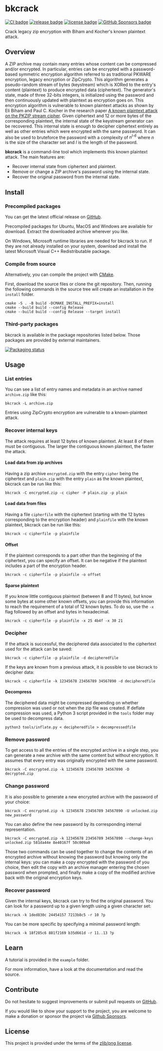 bkcrack
=======

[![CI badge](https://github.com/kimci86/bkcrack/actions/workflows/ci.yml/badge.svg)](https://github.com/kimci86/bkcrack/actions/workflows/ci.yml)
[![release badge](https://img.shields.io/github/v/release/kimci86/bkcrack)](https://github.com/kimci86/bkcrack/releases)
[![license badge](https://img.shields.io/github/license/kimci86/bkcrack?color=informational)](license.txt)
[![GitHub Sponsors badge](https://img.shields.io/github/sponsors/kimci86?color=red)](https://github.com/sponsors/kimci86)

Crack legacy zip encryption with Biham and Kocher's known plaintext attack.

Overview
--------

A ZIP archive may contain many entries whose content can be compressed and/or encrypted.
In particular, entries can be encrypted with a password-based symmetric encryption algorithm referred to as traditional PKWARE encryption, legacy encryption or ZipCrypto.
This algorithm generates a pseudo-random stream of bytes (keystream) which is XORed to the entry's content (plaintext) to produce encrypted data (ciphertext).
The generator's state, made of three 32-bits integers, is initialized using the password and then continuously updated with plaintext as encryption goes on.
This encryption algorithm is vulnerable to known plaintext attacks as shown by Eli Biham and Paul C. Kocher in the research paper [A known plaintext attack on the PKZIP stream cipher](https://doi.org/10.1007/3-540-60590-8_12).
Given ciphertext and 12 or more bytes of the corresponding plaintext, the internal state of the keystream generator can be recovered.
This internal state is enough to decipher ciphertext entirely as well as other entries which were encrypted with the same password.
It can also be used to bruteforce the password with a complexity of *n<sup>l-6</sup>* where *n* is the size of the character set and *l* is the length of the password.

**bkcrack** is a command-line tool which implements this known plaintext attack.
The main features are:

- Recover internal state from ciphertext and plaintext.
- Remove or change a ZIP archive's password using the internal state.
- Recover the original password from the internal state.

Install
-------

### Precompiled packages

You can get the latest official release on [GitHub](https://github.com/kimci86/bkcrack/releases).

Precompiled packages for Ubuntu, MacOS and Windows are available for download.
Extract the downloaded archive wherever you like.

On Windows, Microsoft runtime libraries are needed for bkcrack to run.
If they are not already installed on your system, download and install the latest Microsoft Visual C++ Redistributable package.

### Compile from source

Alternatively, you can compile the project with [CMake](https://cmake.org).

First, download the source files or clone the git repository.
Then, running the following commands in the source tree will create an installation in the `install` folder.

```
cmake -S . -B build -DCMAKE_INSTALL_PREFIX=install
cmake --build build --config Release
cmake --build build --config Release --target install
```

### Third-party packages

bkcrack is available in the package repositories listed below.
Those packages are provided by external maintainers.

[![Packaging status](https://repology.org/badge/vertical-allrepos/bkcrack.svg)](https://repology.org/project/bkcrack/versions)

Usage
-----

### List entries

You can see a list of entry names and metadata in an archive named `archive.zip` like this:

    bkcrack -L archive.zip

Entries using ZipCrypto encryption are vulnerable to a known-plaintext attack.

### Recover internal keys

The attack requires at least 12 bytes of known plaintext.
At least 8 of them must be contiguous.
The larger the contiguous known plaintext, the faster the attack.

#### Load data from zip archives

Having a zip archive `encrypted.zip` with the entry `cipher` being the ciphertext and `plain.zip` with the entry `plain` as the known plaintext, bkcrack can be run like this:

    bkcrack -C encrypted.zip -c cipher -P plain.zip -p plain

#### Load data from files

Having a file `cipherfile` with the ciphertext (starting with the 12 bytes corresponding to the encryption header) and `plainfile` with the known plaintext, bkcrack can be run like this:

    bkcrack -c cipherfile -p plainfile

#### Offset

If the plaintext corresponds to a part other than the beginning of the ciphertext, you can specify an offset.
It can be negative if the plaintext includes a part of the encryption header.

    bkcrack -c cipherfile -p plainfile -o offset

#### Sparse plaintext

If you know little contiguous plaintext (between 8 and 11 bytes), but know some bytes at some other known offsets, you can provide this information to reach the requirement of a total of 12 known bytes.
To do so, use the `-x` flag followed by an offset and bytes in hexadecimal.

    bkcrack -c cipherfile -p plainfile -x 25 4b4f -x 30 21

### Decipher

If the attack is successful, the deciphered data associated to the ciphertext used for the attack can be saved:

    bkcrack -c cipherfile -p plainfile -d decipheredfile

If the keys are known from a previous attack, it is possible to use bkcrack to decipher data:

    bkcrack -c cipherfile -k 12345678 23456789 34567890 -d decipheredfile

#### Decompress

The deciphered data might be compressed depending on whether compression was used or not when the zip file was created.
If deflate compression was used, a Python 3 script provided in the `tools` folder may be used to decompress data.

    python3 tools/inflate.py < decipheredfile > decompressedfile

### Remove password

To get access to all the entries of the encrypted archive in a single step, you can generate a new archive with the same content but without encryption.
It assumes that every entry was originally encrypted with the same password.

    bkcrack -C encrypted.zip -k 12345678 23456789 34567890 -D decrypted.zip

### Change password

It is also possible to generate a new encrypted archive with the password of your choice:

    bkcrack -C encrypted.zip -k 12345678 23456789 34567890 -U unlocked.zip new_password

You can also define the new password by its corresponding internal representation.

    bkcrack -C encrypted.zip -k 12345678 23456789 34567890 --change-keys unlocked.zip 581da44e 8e40167f 50c009a0

Those two commands can be used together to change the contents of an encrypted archive without knowing the password but knowing only the internal keys:
you can make a copy encrypted with the password of you choice,
then edit the copy with an archive manager entering the chosen password when prompted,
and finally make a copy of the modified archive back with the original encryption keys.

### Recover password

Given the internal keys, bkcrack can try to find the original password.
You can look for a password up to a given length using a given character set:

    bkcrack -k 1ded830c 24454157 7213b8c5 -r 10 ?p

You can be more specific by specifying a minimal password length:

    bkcrack -k 18f285c6 881f2169 b35d661d -r 11..13 ?p

Learn
-----

A tutorial is provided in the `example` folder.

For more information, have a look at the documentation and read the source.

Contribute
----------

Do not hesitate to suggest improvements or submit pull requests on [GitHub](https://github.com/kimci86/bkcrack).

If you would like to show your support to the project, you are welcome to make a donation or sponsor the project via [Github Sponsors](https://github.com/sponsors/kimci86).

License
-------

This project is provided under the terms of the [zlib/png license](http://opensource.org/licenses/Zlib).
